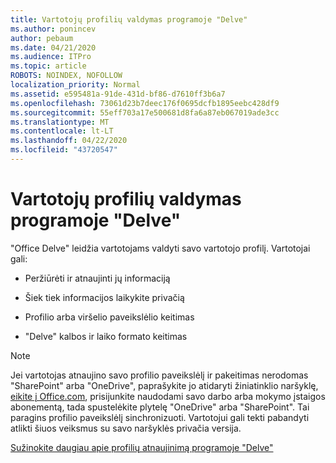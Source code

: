 ```yaml
---
title: Vartotojų profilių valdymas programoje "Delve"
ms.author: ponincev
author: pebaum
ms.date: 04/21/2020
ms.audience: ITPro
ms.topic: article
ROBOTS: NOINDEX, NOFOLLOW
localization_priority: Normal
ms.assetid: e595481a-91de-431d-bf86-d7610ff3b6a7
ms.openlocfilehash: 73061d23b7deec176f0695dcfb1895eebc428df9
ms.sourcegitcommit: 55eff703a17e500681d8fa6a87eb067019ade3cc
ms.translationtype: MT
ms.contentlocale: lt-LT
ms.lasthandoff: 04/22/2020
ms.locfileid: "43720547"
---
```

# <a name="manage-user-profiles-in-delve"></a>Vartotojų profilių valdymas programoje "Delve"

"Office Delve" leidžia vartotojams valdyti savo vartotojo profilį. Vartotojai gali:
  
- Peržiūrėti ir atnaujinti jų informaciją
    
- Šiek tiek informacijos laikykite privačią
    
- Profilio arba viršelio paveikslėlio keitimas
    
- "Delve" kalbos ir laiko formato keitimas
    
> [!NOTE]
> Jei vartotojas atnaujino savo profilio paveikslėlį ir pakeitimas nerodomas "SharePoint" arba "OneDrive", paprašykite jo atidaryti žiniatinklio naršyklę, [eikite į Office.com](https://www.office.com), prisijunkite naudodami savo darbo arba mokymo įstaigos abonementą, tada spustelėkite plytelę "OneDrive" arba "SharePoint". Tai paragins profilio paveikslėlį sinchronizuoti. Vartotojui gali tekti pabandyti atlikti šiuos veiksmus su savo naršyklės privačia versija. 
  
[Sužinokite daugiau apie profilių atnaujinimą programoje "Delve"](https://go.microsoft.com/fwlink/?linkid=735070)
  


